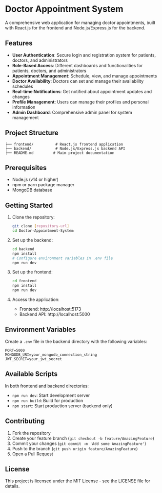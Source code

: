 # Doctor Appointment System

A comprehensive web application for managing doctor appointments, built with React.js for the frontend and Node.js/Express.js for the backend.

## Features

- **User Authentication**: Secure login and registration system for patients, doctors, and administrators
- **Role-Based Access**: Different dashboards and functionalities for patients, doctors, and administrators
- **Appointment Management**: Schedule, view, and manage appointments
- **Doctor Availability**: Doctors can set and manage their availability schedules
- **Real-time Notifications**: Get notified about appointment updates and changes
- **Profile Management**: Users can manage their profiles and personal information
- **Admin Dashboard**: Comprehensive admin panel for system management

## Project Structure

```
├── frontend/          # React.js frontend application
├── backend/           # Node.js/Express.js backend API
├── README.md         # Main project documentation
```

## Prerequisites

- Node.js (v14 or higher)
- npm or yarn package manager
- MongoDB database

## Getting Started

1. Clone the repository:

   ```bash
   git clone [repository-url]
   cd Doctor-Appointment-System
   ```

2. Set up the backend:

   ```bash
   cd backend
   npm install
   # Configure environment variables in .env file
   npm run dev
   ```

3. Set up the frontend:

   ```bash
   cd frontend
   npm install
   npm run dev
   ```

4. Access the application:
   - Frontend: http://localhost:5173
   - Backend API: http://localhost:5000

## Environment Variables

Create a `.env` file in the backend directory with the following variables:

```env
PORT=5000
MONGODB_URI=your_mongodb_connection_string
JWT_SECRET=your_jwt_secret
```

## Available Scripts

In both frontend and backend directories:

- `npm run dev`: Start development server
- `npm run build`: Build for production
- `npm start`: Start production server (backend only)

## Contributing

1. Fork the repository
2. Create your feature branch (`git checkout -b feature/AmazingFeature`)
3. Commit your changes (`git commit -m 'Add some AmazingFeature'`)
4. Push to the branch (`git push origin feature/AmazingFeature`)
5. Open a Pull Request

## License

This project is licensed under the MIT License - see the LICENSE file for details.
